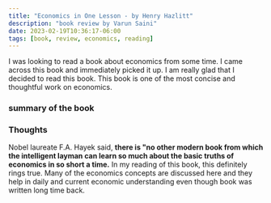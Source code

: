 ```yaml
---
title: "Economics in One Lesson - by Henry Hazlitt"
description: "book review by Varun Saini"
date: 2023-02-19T10:36:17-06:00
tags: [book, review, economics, reading]
---
```


I was looking to read a book about economics from some time. I came across this book and immediately picked it up. I am really glad that I decided to read this book. This book is one of the most concise and thoughtful work on economics.

### summary of the book

### Thoughts

Nobel laureate F.A. Hayek said, **there is "no other modern book from which the intelligent layman can learn so much about the basic truths of economics in so short a time.**
In my reading of this book, this definitely rings true. Many of the economics concepts are discussed here and they help in daily and current economic understanding even though book was written long time back.
